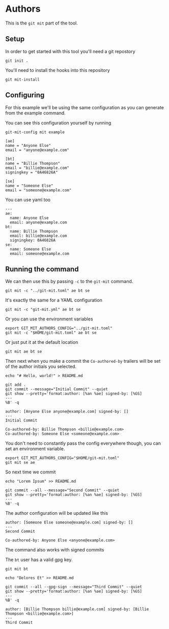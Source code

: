 # Authors

This is the `git mit` part of the tool.

## Setup

In order to get started with this tool you'll need a git repostory

```shell,script(name="1", expected_exit_code=0)
git init .
```

You'll need to install the hooks into this repository

```shell,script(name="2", expected_exit_code=0)
git mit-install
```

## Configuring

For this example we'll be using the same configuration as you can
generate from the example command.

You can see this configuration yourself by running

```shell,script(name="3")
git-mit-config mit example
```

```toml,verify(script_name="3", stream=stdout)
[ae]
name = "Anyone Else"
email = "anyone@example.com"

[bt]
name = "Billie Thompson"
email = "billie@example.com"
signingkey = "0A46826A"

[se]
name = "Someone Else"
email = "someone@example.com"

```

You can use yaml too

```yaml,file(path="git-mit.yml")
---
ae:
  name: Anyone Else
  email: anyone@example.com
bt:
  name: Billie Thompson
  email: billie@example.com
  signingkey: 0A46826A
se:
  name: Someone Else
  email: someone@example.com
```

## Running the command

We can then use this by passing `-c` to the `git-mit` command.

```shell,script(name="4", expected_exit_code=0)
git mit -c "../git-mit.toml" ae bt se
```

It's exactly the same for a YAML configuration

```shell,script(name="4", expected_exit_code=0)
git mit -c "git-mit.yml" ae bt se
```

Or you can use the environment variables

```shell,script(name="5", expected_exit_code=0)
export GIT_MIT_AUTHORS_CONFIG="../git-mit.toml"
git mit -c "$HOME/git-mit.toml" ae bt se
```

Or just put it at the default location

```shell,script(name="6", expected_exit_code=0)
git mit ae bt se
```

Then next when you make a commit the `Co-authored-by` trailers will be
set of the author initials you selected.

```shell,script(name="7", expected_exit_code=0)
echo "# Hello, world!" > README.md

git add .
git commit --message="Initial Commit" --quiet
git show --pretty='format:author: [%an %ae] signed-by: [%GS] 
---
%B' -q
```

```text,verify(script_name="7", stream=stdout)
author: [Anyone Else anyone@example.com] signed-by: [] 
---
Initial Commit

Co-authored-by: Billie Thompson <billie@example.com>
Co-authored-by: Someone Else <someone@example.com>
```

You don't need to constantly pass the config everywhere though, you can
set an environment variable.

```shell,script(name="8", expected_exit_code=0)
export GIT_MIT_AUTHORS_CONFIG="$HOME/git-mit.toml"
git mit se ae
```

So next time we commit

```shell,script(name="9", expected_exit_code=0)
echo "Lorem Ipsum" >> README.md

git commit --all --message="Second Commit" --quiet
git show --pretty='format:author: [%an %ae] signed-by: [%GS] 
---
%B' -q
```

The author configuration will be updated like this

```text,verify(script_name="9", stream=stdout)
author: [Someone Else someone@example.com] signed-by: [] 
---
Second Commit

Co-authored-by: Anyone Else <anyone@example.com>
```

The command also works with signed commits

The `bt` user has a valid gpg key.


```shell,script(name="10", expected_exit_code=0)
git mit bt
```

```shell,script(name="10", expected_exit_code=0)
echo "Delores Et" >> README.md

git commit --all --gpg-sign --message="Third Commit" --quiet
git show --pretty='format:author: [%an %ae] signed-by: [%GS] 
---
%B' -q
```

```text,verify(script_name="10", stream=stdout)
author: [Billie Thompson billie@example.com] signed-by: [Billie Thompson <billie@example.com>] 
---
Third Commit
```
